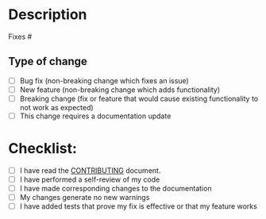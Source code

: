 <!--- Provide a general summary of your changes in the Title above -->

# Description

<!--
Please include a summary of the changes and the related issue. Please also include relevant motivation and context. List any dependencies that are required for this change.
-->

Fixes #

## Type of change

- [ ] Bug fix (non-breaking change which fixes an issue)
- [ ] New feature (non-breaking change which adds functionality)
- [ ] Breaking change (fix or feature that would cause existing functionality to not work as expected)
- [ ] This change requires a documentation update

# Checklist:

- [ ] I have read the [CONTRIBUTING](https://github.com/gitrgoliveira/bracket-creator/blob/main/.github/CONTRIBUTING.md) document.
- [ ] I have performed a self-review of my code
- [ ] I have made corresponding changes to the documentation
- [ ] My changes generate no new warnings
- [ ] I have added tests that prove my fix is effective or that my feature works
